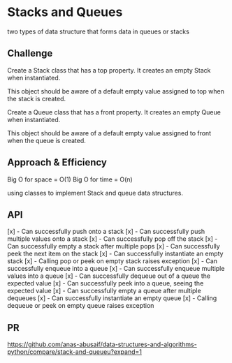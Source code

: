 # Stacks and Queues
two types of data structure that forms data in queues or stacks
## Challenge
Create a Stack class that has a top property. It creates an empty Stack when instantiated.

This object should be aware of a default empty value assigned to top when the stack is created.

Create a Queue class that has a front property. It creates an empty Queue when instantiated.

This object should be aware of a default empty value assigned to front when the queue is created.
## Approach & Efficiency
Big O for space = O(1) Big O for time = O(n)

using classes to implement Stack and queue data structures.
## API


[x] - Can successfully push onto a stack
[x] - Can successfully push multiple values onto a stack
[x] - Can successfully pop off the stack
[x] - Can successfully empty a stack after multiple pops
[x] - Can successfully peek the next item on the stack
[x] - Can successfully instantiate an empty stack
[x] - Calling pop or peek on empty stack raises exception
[x] - Can successfully enqueue into a queue
[x] - Can successfully enqueue multiple values into a queue
[x] - Can successfully dequeue out of a queue the expected value
[x] - Can successfully peek into a queue, seeing the expected value
[x] - Can successfully empty a queue after multiple dequeues
[x] - Can successfully instantiate an empty queue
[x] - Calling dequeue or peek on empty queue raises exception

## PR
https://github.com/anas-abusaif/data-structures-and-algorithms-python/compare/stack-and-queueu?expand=1